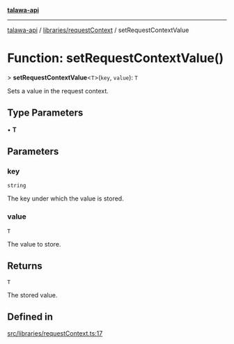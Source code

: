 [**talawa-api**](../../../README.md)

***

[talawa-api](../../../modules.md) / [libraries/requestContext](../README.md) / setRequestContextValue

# Function: setRequestContextValue()

\> **setRequestContextValue**\<`T`\>(`key`, `value`): `T`

Sets a value in the request context.

## Type Parameters

• **T**

## Parameters

### key

`string`

The key under which the value is stored.

### value

`T`

The value to store.

## Returns

`T`

The stored value.

## Defined in

[src/libraries/requestContext.ts:17](https://github.com/PalisadoesFoundation/talawa-api/blob/6bd0fecc1032af2aa70d925c85724d9fec2350f9/src/libraries/requestContext.ts#L17)
